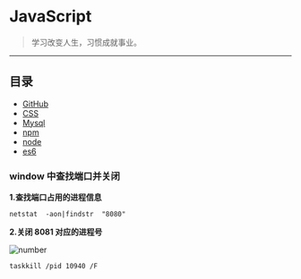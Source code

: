 # JavaScript

> 学习改变人生，习惯成就事业。

---

## 目录
- [GitHub](https://github.com/ZHR63/JavaScript/blob/master/data/github)
- [CSS](https://github.com/ZHR63/JavaScript/blob/master/data/css)
- [Mysql](https://github.com/ZHR63/JavaScript/blob/master/data/mysql)
- [npm](https://github.com/ZHR63/JavaScript/blob/master/data/npm)
- [node](https://github.com/ZHR63/JavaScript/blob/master/data/node)
- [es6](https://github.com/ZHR63/JavaScript/blob/master/data/ese)


### window 中查找端口并关闭

**1.查找端口占用的进程信息**

    netstat  -aon|findstr  "8080"

**2.关闭 8081 对应的进程号**

![number](img/js.png)

    taskkill /pid 10940 /F
